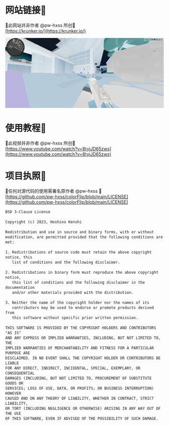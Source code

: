 # 网站链接🔗
🚨此网站并非作者 @pw-hxss 所创🚨  
[https://krunker.io/](https://krunker.io/)

![Sample Image For Krunker.io](https://github.com/pw-hxss/colorFlip/blob/main/krunker%20sample.png)

# 使用教程🎥
🚨此视频并非作者 @pw-hxss 所创🚨  
[https://www.youtube.com/watch?v=8tyjJD65zws](https://www.youtube.com/watch?v=8tyjJD65zws)

# 项目执照🧾
🚨任何对源代码的使用需署名原作者 @pw-hxss 🚨  
[https://github.com/pw-hxss/colorFlip/blob/main/LICENSE](https://github.com/pw-hxss/colorFlip/blob/main/LICENSE)

```
BSD 3-Clause License

Copyright (c) 2023, Hoshino Kenshi

Redistribution and use in source and binary forms, with or without
modification, are permitted provided that the following conditions are met:

1. Redistributions of source code must retain the above copyright notice, this
   list of conditions and the following disclaimer.

2. Redistributions in binary form must reproduce the above copyright notice,
   this list of conditions and the following disclaimer in the documentation
   and/or other materials provided with the distribution.

3. Neither the name of the copyright holder nor the names of its
   contributors may be used to endorse or promote products derived from
   this software without specific prior written permission.

THIS SOFTWARE IS PROVIDED BY THE COPYRIGHT HOLDERS AND CONTRIBUTORS "AS IS"
AND ANY EXPRESS OR IMPLIED WARRANTIES, INCLUDING, BUT NOT LIMITED TO, THE
IMPLIED WARRANTIES OF MERCHANTABILITY AND FITNESS FOR A PARTICULAR PURPOSE ARE
DISCLAIMED. IN NO EVENT SHALL THE COPYRIGHT HOLDER OR CONTRIBUTORS BE LIABLE
FOR ANY DIRECT, INDIRECT, INCIDENTAL, SPECIAL, EXEMPLARY, OR CONSEQUENTIAL
DAMAGES (INCLUDING, BUT NOT LIMITED TO, PROCUREMENT OF SUBSTITUTE GOODS OR
SERVICES; LOSS OF USE, DATA, OR PROFITS; OR BUSINESS INTERRUPTION) HOWEVER
CAUSED AND ON ANY THEORY OF LIABILITY, WHETHER IN CONTRACT, STRICT LIABILITY,
OR TORT (INCLUDING NEGLIGENCE OR OTHERWISE) ARISING IN ANY WAY OUT OF THE USE
OF THIS SOFTWARE, EVEN IF ADVISED OF THE POSSIBILITY OF SUCH DAMAGE.
```
